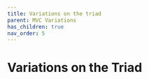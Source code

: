 ```yaml
---
title: Variations on the triad
parent: MVC Variations
has_children: true
nav_order: 5
---
```

# Variations on the Triad

